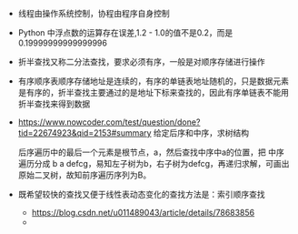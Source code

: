 
- 线程由操作系统控制，协程由程序自身控制
- Python 中浮点数的运算存在误差,1.2 - 1.0的值不是0.2，而是0.19999999999999996
- 折半查找又称二分法查找，要求必须有序，一般是对顺序存储进行操作
- 有序顺序表顺序存储地址是连续的，有序的单链表地址随机的，只是数据元素是有序的，折半查找主要通过的是地址下标来查找的，因此有序单链表不能用折半查找来得到数据
- https://www.nowcoder.com/test/question/done?tid=22674923&qid=2153#summary 给定后序和中序，求树结构
    
    后序遍历中的最后一个元素是根节点，a，然后查找中序中a的位置，把
    中序遍历分成 b a defcg，易知左子树为b，右子树为defcg，再递归求解，可画出原始二叉树，故知前序遍历序列为B。
- 既希望较快的查找又便于线性表动态变化的查找方法是：索引顺序查找
  - https://blog.csdn.net/u011489043/article/details/78683856
  - 
